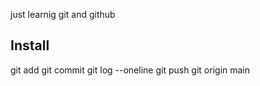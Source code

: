just learnig git and github

## Install
 git add 
 git commit 
 git log --oneline
  git push 
  git origin main
  